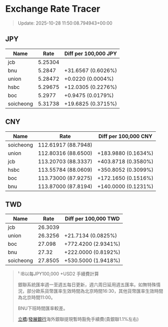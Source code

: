 # Exchange Rate Tracer

> Update: 2025-10-28 11:50:08.794943+00:00

## JPY

| Name      |    Rate | Diff per 100,000 JPY   |
|-----------|---------|------------------------|
| jcb       | 5.25304 |                        |
| bnu       | 5.2847  | +31.6567 (0.6026%)     |
| union     | 5.28472 | +0.0220 (0.0004%)      |
| hsbc      | 5.29675 | +12.0305 (0.2276%)     |
| boc       | 5.2977  | +0.9475 (0.0179%)      |
| soicheong | 5.31738 | +19.6825 (0.3715%)     |

## CNY

| Name      | Rate                | Diff per 100,000 CNY   |
|-----------|---------------------|------------------------|
| soicheong | 112.61917	(88.7948) |                        |
| union     | 112.80316	(88.6500) | +183.9880 (0.1634%)    |
| jcb       | 113.20703	(88.3337) | +403.8718 (0.3580%)    |
| hsbc      | 113.55784	(88.0609) | +350.8052 (0.3099%)    |
| boc       | 113.73000	(87.9275) | +172.1650 (0.1516%)    |
| bnu       | 113.87000	(87.8194) | +140.0000 (0.1231%)    |

## TWD

| Name      |    Rate | Diff per 100,000 TWD   |
|-----------|---------|------------------------|
| jcb       | 26.3039 |                        |
| union     | 26.3256 | +21.7134 (0.0825%)     |
| boc       | 27.098  | +772.4200 (2.9341%)    |
| bnu       | 27.32   | +222.0000 (0.8192%)    |
| soicheong | 27.8505 | +530.5000 (1.9418%)    |


> ¹ IB以每JPY100,000 +USD2 手續費計算
>
> 銀聯系統匯率週一至週五每日更新，週六周日延用週五匯率。如無特殊情況，部分歐系貨幣匯率生效時間為北京時間16:30，其他貨幣匯率生效時間為北京時間11:00。
>
> BNU下班時間匯率較差。
>
> [立橋](https://www.wlbank.com.mo/uploads/ueditor/file/20181211/1544536513900230.pdf)/[發展銀行](https://www.mdb.com.mo/Service_Charges_20230728.pdf)海外銀聯提現暫時豁免手續費(貴銀聯1.1%左右)

